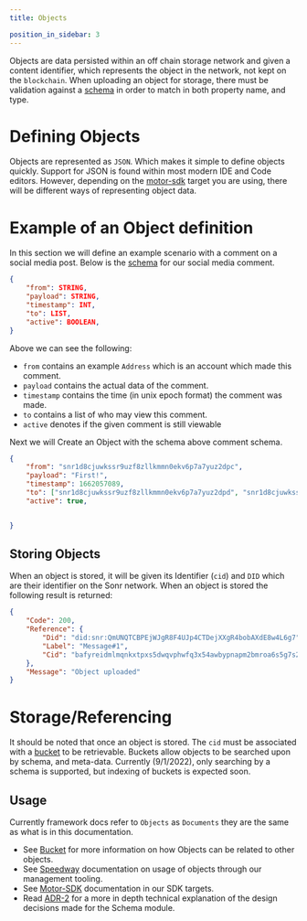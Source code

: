 ```yaml
---
title: Objects

position_in_sidebar: 3
---
```


Objects are data persisted within an off chain storage network and given a content identifier, which represents the object in the network, not kept on the `blockchain`. When uploading an object for storage, there must be validation against a [schema](/docs/reference/modules/schemas.mdx) in order to match in both property name, and type.

# Defining Objects
Objects are represented as `JSON`. Which makes it simple to define objects quickly. Support for JSON is found within most modern IDE and Code editors. However, depending on the [motor-sdk](/docs/guides/overview.mdx) target you are using, there will be different ways of representing object data.


# Example of an Object definition
In this section we will define an example scenario with a comment on a social media post. Below is the [schema](/docs/reference/modules/schemas.mdx) for our social media comment.
```json
{
    "from": STRING,
    "payload": STRING,
    "timestamp": INT,
    "to": LIST,
    "active": BOOLEAN,
}
```
Above we can see the following:
- `from` contains an example `Address` which is an account which made this comment.
- `payload` contains the actual data of the comment.
- `timestamp` contains the time (in unix epoch format) the comment was made.
- `to` contains a list of who may view this comment.
- `active` denotes if the given comment is still viewable

Next we will Create an Object with the schema above comment schema.
```json
{
    "from": "snr1d8cjuwkssr9uzf8zllkmmn0ekv6p7a7yuz2dpc",
    "payload": "First!",
    "timestamp": 1662057089,
    "to": ["snr1d8cjuwkssr9uzf8zllkmmn0ekv6p7a7yuz2dpd", "snr1d8cjuwkssr9uzf8zllkmmn0ekv6p7a7yuz2dpd"],
    "active": true,


}
```

## Storing Objects
When an object is stored, it will be given its Identifier (`cid`) and `DID` which are their identifier on the Sonr network. When an object is stored the following result is returned:
```json
{
	"Code": 200,
	"Reference": {
		"Did": "did:snr:QmUNQTCBPEjWJgR8F4UJp4CTDejXXgR4bobAXdE8w4L6g7",
		"Label": "Message#1",
		"Cid": "bafyreidmlmqnkxtpxs5dwqvphwfq3x54awbypnapm2bmroa6s5g7s2ejt4"
	},
	"Message": "Object uploaded"
}
```
# Storage/Referencing
 It should be noted that once an object is stored. The `cid` must be associated with a [bucket](/docs/reference/modules/buckets.mdx) to be retrievable. Buckets allow objects to be searched upon by schema, and meta-data. Currently (9/1/2022), only searching by a schema is supported, but indexing of buckets is expected soon.

## Usage
Currently framework docs refer to `Objects` as `Documents` they are the same as what is in this documentation.
- See [Bucket](/docs/reference/modules/buckets.mdx) for more information on how Objects can be related to other objects.
- See [Speedway](/docs/reference/speedway/cli.mdx) documentation on usage of objects through our management tooling.
- See [Motor-SDK](/docs/guides/data/documents.mdx) documentation in our SDK targets.
- Read [ADR-2](https://github.com/sonr-io/sonr/blob/dev/docs/architecture/2.md) for a more in depth technical explanation of the design decisions made for the Schema module.
